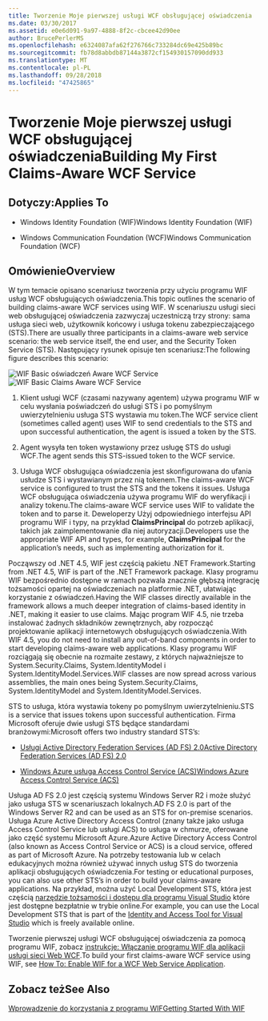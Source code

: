 ```yaml
---
title: Tworzenie Moje pierwszej usługi WCF obsługującej oświadczenia
ms.date: 03/30/2017
ms.assetid: e0e6d091-9a97-4888-8f2c-cbcee42d90ee
author: BrucePerlerMS
ms.openlocfilehash: e6324087afa62f276766c733284dc69e425b89bc
ms.sourcegitcommit: fb78d8abbdb87144a3872cf154930157090dd933
ms.translationtype: MT
ms.contentlocale: pl-PL
ms.lasthandoff: 09/28/2018
ms.locfileid: "47425865"
---
```

# <a name="building-my-first-claims-aware-wcf-service"></a><span data-ttu-id="3d891-102">Tworzenie Moje pierwszej usługi WCF obsługującej oświadczenia</span><span class="sxs-lookup"><span data-stu-id="3d891-102">Building My First Claims-Aware WCF Service</span></span>
## <a name="applies-to"></a><span data-ttu-id="3d891-103">Dotyczy:</span><span class="sxs-lookup"><span data-stu-id="3d891-103">Applies To</span></span>  
  
-   <span data-ttu-id="3d891-104">Windows Identity Foundation (WIF)</span><span class="sxs-lookup"><span data-stu-id="3d891-104">Windows Identity Foundation (WIF)</span></span>  
  
-   <span data-ttu-id="3d891-105">Windows Communication Foundation (WCF)</span><span class="sxs-lookup"><span data-stu-id="3d891-105">Windows Communication Foundation (WCF)</span></span>  
  
## <a name="overview"></a><span data-ttu-id="3d891-106">Omówienie</span><span class="sxs-lookup"><span data-stu-id="3d891-106">Overview</span></span>  
 <span data-ttu-id="3d891-107">W tym temacie opisano scenariusz tworzenia przy użyciu programu WIF usług WCF obsługujących oświadczenia.</span><span class="sxs-lookup"><span data-stu-id="3d891-107">This topic outlines the scenario of building claims-aware WCF services using WIF.</span></span> <span data-ttu-id="3d891-108">W scenariuszu usługi sieci web obsługującej oświadczenia zazwyczaj uczestniczą trzy strony: sama usługa sieci web, użytkownik końcowy i usługa tokenu zabezpieczającego (STS).</span><span class="sxs-lookup"><span data-stu-id="3d891-108">There are usually three participants in a claims-aware web service scenario: the web service itself, the end user, and the Security Token Service (STS).</span></span> <span data-ttu-id="3d891-109">Następujący rysunek opisuje ten scenariusz:</span><span class="sxs-lookup"><span data-stu-id="3d891-109">The following figure describes this scenario:</span></span>  
  
 <span data-ttu-id="3d891-110">![WIF Basic oświadczeń Aware WCF Service](../../../docs/framework/security/media/wifbasicclaimsawarewcfservice.gif "WIFBasicClaimsAwareWCFService")</span><span class="sxs-lookup"><span data-stu-id="3d891-110">![WIF Basic Claims Aware WCF Service](../../../docs/framework/security/media/wifbasicclaimsawarewcfservice.gif "WIFBasicClaimsAwareWCFService")</span></span>  
  
1.  <span data-ttu-id="3d891-111">Klient usługi WCF (czasami nazywany agentem) używa programu WIF w celu wysłania poświadczeń do usługi STS i po pomyślnym uwierzytelnieniu usługa STS wystawia mu token.</span><span class="sxs-lookup"><span data-stu-id="3d891-111">The WCF service client (sometimes called agent) uses WIF to send credentials to the STS and upon successful authentication, the agent is issued a token by the STS.</span></span>  
  
2.  <span data-ttu-id="3d891-112">Agent wysyła ten token wystawiony przez usługę STS do usługi WCF.</span><span class="sxs-lookup"><span data-stu-id="3d891-112">The agent sends this STS-issued token to the WCF service.</span></span>  
  
3.  <span data-ttu-id="3d891-113">Usługa WCF obsługująca oświadczenia jest skonfigurowana do ufania usłudze STS i wystawianym przez nią tokenem.</span><span class="sxs-lookup"><span data-stu-id="3d891-113">The claims-aware WCF service is configured to trust the STS and the tokens it issues.</span></span> <span data-ttu-id="3d891-114">Usługa WCF obsługująca oświadczenia używa programu WIF do weryfikacji i analizy tokenu.</span><span class="sxs-lookup"><span data-stu-id="3d891-114">The claims-aware WCF service uses WIF to validate the token and to parse it.</span></span> <span data-ttu-id="3d891-115">Deweloperzy Użyj odpowiedniego interfejsu API programu WIF i typy, na przykład **ClaimsPrincipal** do potrzeb aplikacji, takich jak zaimplementowanie dla niej autoryzacji.</span><span class="sxs-lookup"><span data-stu-id="3d891-115">Developers use the appropriate WIF API and types, for example, **ClaimsPrincipal** for the application’s needs, such as implementing authorization for it.</span></span>  
  
 <span data-ttu-id="3d891-116">Począwszy od .NET 4.5, WIF jest częścią pakietu .NET Framework.</span><span class="sxs-lookup"><span data-stu-id="3d891-116">Starting from .NET 4.5, WIF is part of the .NET Framework package.</span></span> <span data-ttu-id="3d891-117">Klasy programu WIF bezpośrednio dostępne w ramach pozwala znacznie głębszą integrację tożsamości opartej na oświadczeniach na platformie .NET, ułatwiając korzystanie z oświadczeń.</span><span class="sxs-lookup"><span data-stu-id="3d891-117">Having the WIF classes directly available in the framework allows a much deeper integration of claims-based identity in .NET, making it easier to use claims.</span></span> <span data-ttu-id="3d891-118">Mając program WIF 4.5, nie trzeba instalować żadnych składników zewnętrznych, aby rozpocząć projektowanie aplikacji internetowych obsługujących oświadczenia.</span><span class="sxs-lookup"><span data-stu-id="3d891-118">With WIF 4.5, you do not need to install any out-of-band components in order to start developing claims-aware web applications.</span></span> <span data-ttu-id="3d891-119">Klasy programu WIF rozciągają się obecnie na rozmaite zestawy, z których najważniejsze to System.Security.Claims, System.IdentityModel i System.IdentityModel.Services.</span><span class="sxs-lookup"><span data-stu-id="3d891-119">WIF classes are now spread across various assemblies, the main ones being System.Security.Claims, System.IdentityModel and System.IdentityModel.Services.</span></span>  
  
 <span data-ttu-id="3d891-120">STS to usługa, która wystawia tokeny po pomyślnym uwierzytelnieniu.</span><span class="sxs-lookup"><span data-stu-id="3d891-120">STS is a service that issues tokens upon successful authentication.</span></span> <span data-ttu-id="3d891-121">Firma Microsoft oferuje dwie usługi STS będące standardami branżowymi:</span><span class="sxs-lookup"><span data-stu-id="3d891-121">Microsoft offers two industry standard STS’s:</span></span>  
  
-   [<span data-ttu-id="3d891-122">Usługi Active Directory Federation Services (AD FS) 2.0</span><span class="sxs-lookup"><span data-stu-id="3d891-122">Active Directory Federation Services (AD FS) 2.0</span></span>](https://go.microsoft.com/fwlink/?LinkID=247516)
  
-   [<span data-ttu-id="3d891-123">Windows Azure usługa Access Control Service (ACS)</span><span class="sxs-lookup"><span data-stu-id="3d891-123">Windows Azure Access Control Service (ACS)</span></span>](https://go.microsoft.com/fwlink/?LinkID=247517)
  
 <span data-ttu-id="3d891-124">Usługa AD FS 2.0 jest częścią systemu Windows Server R2 i może służyć jako usługa STS w scenariuszach lokalnych.</span><span class="sxs-lookup"><span data-stu-id="3d891-124">AD FS 2.0 is part of the Windows Server R2 and can be used as an STS for on-premise scenarios.</span></span> <span data-ttu-id="3d891-125">Usługa Azure Active Directory Access Control (znany także jako usługa Access Control Service lub usługi ACS) to usługa w chmurze, oferowane jako część systemu Microsoft Azure.</span><span class="sxs-lookup"><span data-stu-id="3d891-125">Azure Active Directory Access Control (also known as Access Control Service or ACS) is a cloud service, offered as part of Microsoft Azure.</span></span> <span data-ttu-id="3d891-126">Na potrzeby testowania lub w celach edukacyjnych można również używać innych usług STS do tworzenia aplikacji obsługujących oświadczenia.</span><span class="sxs-lookup"><span data-stu-id="3d891-126">For testing or educational purposes, you can also use other STS’s in order to build your claims-aware applications.</span></span> <span data-ttu-id="3d891-127">Na przykład, można użyć Local Development STS, która jest częścią [narzędzie tożsamości i dostępu dla programu Visual Studio](https://go.microsoft.com/fwlink/?LinkID=245849) które jest dostępne bezpłatnie w trybie online.</span><span class="sxs-lookup"><span data-stu-id="3d891-127">For example, you can use the Local Development STS that is part of the [Identity and Access Tool for Visual Studio](https://go.microsoft.com/fwlink/?LinkID=245849) which is freely available online.</span></span>  
  
 <span data-ttu-id="3d891-128">Tworzenie pierwszej usługi WCF obsługującej oświadczenia za pomocą programu WIF, zobacz [instrukcje: Włączanie programu WIF dla aplikacji usługi sieci Web WCF](../../../docs/framework/security/how-to-enable-wif-for-a-wcf-web-service-application.md).</span><span class="sxs-lookup"><span data-stu-id="3d891-128">To build your first claims-aware WCF service using WIF, see [How To: Enable WIF for a WCF Web Service Application](../../../docs/framework/security/how-to-enable-wif-for-a-wcf-web-service-application.md).</span></span>
  
## <a name="see-also"></a><span data-ttu-id="3d891-129">Zobacz też</span><span class="sxs-lookup"><span data-stu-id="3d891-129">See Also</span></span>  
 [<span data-ttu-id="3d891-130">Wprowadzenie do korzystania z programu WIF</span><span class="sxs-lookup"><span data-stu-id="3d891-130">Getting Started With WIF</span></span>](../../../docs/framework/security/getting-started-with-wif.md)
